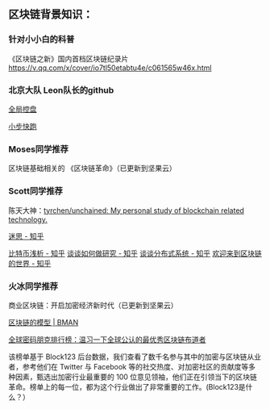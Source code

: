 ## 区块链背景知识：

### 针对小小白的科普
《区块链之新》国内首档区块链纪录片
https://v.qq.com/x/cover/io7tl50etabtu4e/c061565w46x.html

### 北京大队 Leon队长的github

[全局控盘](https://github.com/lvxuan149/BlockchainSecret/blob/master/CONTENT/180612BlockchainBigEyes.md)

[小步快跑](https://github.com/lvxuan149/BlockchainSecret/blob/master/CONTENT/180606WhitePapers.md)

### Moses同学推荐

区块链基础相关的 《区块链革命》（已更新到坚果云）

### Scott同学推荐

陈天大神：[tyrchen/unchained: My personal study of blockchain related technology.](https://github.com/tyrchen/unchained)

[迷思 - 知乎](https://zhuanlan.zhihu.com/prattle)

[比特币浅析 - 知乎](https://zhuanlan.zhihu.com/p/33951079)
[谈谈如何做研究 - 知乎](https://zhuanlan.zhihu.com/p/34326465)
[谈谈分布式系统 - 知乎](https://zhuanlan.zhihu.com/p/34195307)
[欢迎来到区块链的世界 - 知乎](https://zhuanlan.zhihu.com/p/36555780)

### 火冰同学推荐

商业区块链：开启加密经济新时代（已更新到坚果云）

[区块链的模型 | BMAN](https://mp.weixin.qq.com/s/ifbakeqsqf7mI8pdwleSzA)

[全球密码朋克排行榜：温习一下全球公认的最优秀区块链布道者](https://www.chainnews.com/articles/371926012135.htm)

该榜单基于 Block123 后台数据，我们查看了数千名参与其中的加密与区块链从业者，参考他们在 Twitter 与 Facebook 等的社交热度、对加密社区的贡献度等多种因素，甄选出加密行业最重要的 100 位意见领袖，他们正在引领当下的区块链革命。榜单上的每一位，都为这个行业做出了非常重要的工作。(Block123是什么？）
